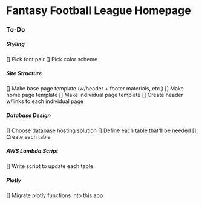 # Fantasy Football League Homepage

### To-Do
##### Styling
[] Pick font pair
[] Pick color scheme

##### Site Structure
[] Make base page template (w/header + footer materials, etc.)
[] Make home page template
[] Make individual page template
[] Create header w/links to each individual page

##### Database Design
[] Choose database hosting solution
[] Define each table that'll be needed
[] Create each table

##### AWS Lambda Script
[] Write script to update each table

##### Plotly
[] Migrate plotly functions into this app